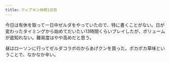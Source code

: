 ```yaml
---
title: ティアキン休暇1日目
---
```


今日は有休を取って一日中ゼルダをやっていたので、特に書くことがない。日が変わったタイミングから始めてだいたい13時間くらいプレイしたが、ボリュームが底知れない。難易度はやや高めだと思う。

昼はローソンに行ってゼルダコラボのからあげクンを買った。ポカポカ草味ということで、なかなか辛い。
